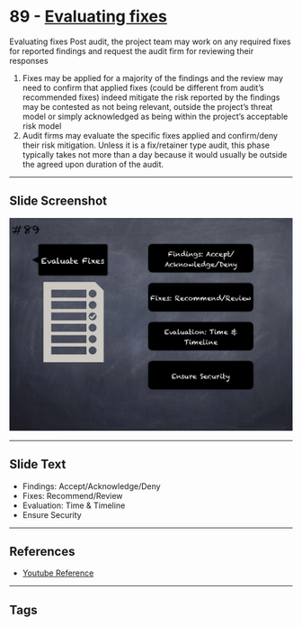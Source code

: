 
# 89 - [Evaluating fixes](./Evaluating%20fixes.md)

Evaluating fixes Post audit, the project team may work on any required fixes for reported findings and request the audit firm for reviewing their responses

1. Fixes may be applied for a majority of the findings and the review may need to confirm that applied fixes (could be different from audit’s recommended fixes) indeed mitigate the risk reported by the findings may be contested as not being relevant, outside the project’s threat model or simply acknowledged as being within the project’s acceptable risk model
2. Audit firms may evaluate the specific fixes applied and confirm/deny their risk mitigation. Unless it is a fix/retainer type audit, this phase typically takes not more than a day because it would usually be outside the agreed upon duration of the audit.


___
## Slide Screenshot
![089.png](../../images/6.Audit%20Techniques%20and%20Tools%20101/089.png)
___
## Slide Text
- Findings: Accept/Acknowledge/Deny
- Fixes: Recommend/Review
- Evaluation: Time & Timeline
- Ensure Security
___
## References
- [Youtube Reference](https://www.youtube.com/watch?v=dgITqd3mkDk&t=834s)
___
## Tags
